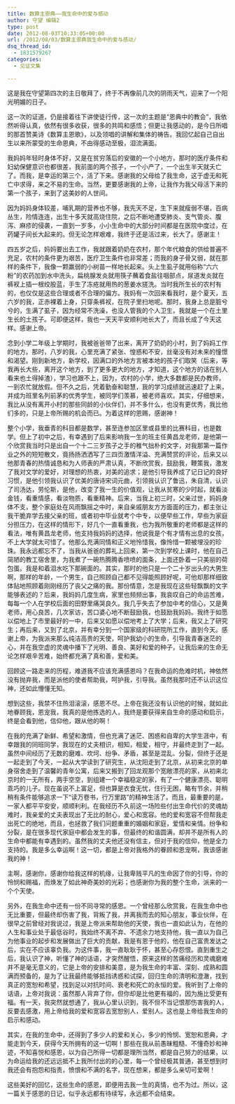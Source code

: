 ```yaml
---
title: 数算主恩典——我生命中的爱与感动
author: 守望 编辑2
type: post
date: 2012-08-03T10:33:05+00:00
url: /2012/08/03/数算主恩典我生命中的爱与感动/
dsq_thread_id:
  - 1831579267
categories:
  - 见证文集

---
```

这是我在守望第四次的主日敬拜了，终于不再像前几次的阴雨天气，迎来了一个阳光明媚的日子。
  
这一次的证道，仍是接着往下讲使徒行传，这一次的主题是“恩典中的教会”，我依然听得认真，依然有很多收获，很多的共鸣和感悟；但更让我感动的，是今日所唱的那首赞美诗《数算主恩歌》，以及领唱的讲解和集体的祷告。我回忆起自己自出生以来所蒙受的生命恩典，不由得感动至极，泪流满面。
  
我妈妈年轻时身体不好，又是在贫穷落后的安徽的一个小地方，那时的医疗条件和妇幼保健意识也都很差，我前面的两个孩子，一个小产了，一个出生半天就夭亡了。而我，是幸运的第三个，活了下来。感谢我的父母给了我生命，这于虚无和死亡中求得，来之不易的生命。当然，更要感谢我的上帝，让我作为我父母活下来的第一个孩子，来到了这美妙的人世间。
  
因为妈妈身体较差，哺乳期的营养也不够，我先天不足，生下来就瘦弱不堪，百病丛生，险情连连，出生十多天就高烧住院，之后不断地遭受肺炎、支气管炎、腹泻、麻疹的侵袭，一直到一岁多，小小生命中的大部分时间都是在医院中度过，在药罐子间长大起来的。但无论怎样艰难，我终于还是活过来，长大了。感谢主！
  
四五岁之后，妈妈要出去工作，我就跟着奶奶在农村，那个年代粮食的供给普遍不充足，农村的条件更为艰苦，医疗卫生条件也非常差；而我的身子骨又弱，就在那样的条件下，我像一颗羸弱的小树苗一样地长起来。头上生虱子就用俗称“六六粉”的农药加到水中洗头，扁桃腺发炎就用筷子蘸着食盐往咽部点，尿道发炎就在裤衩上插一根绞股蓝，手生了冻疮就用热的葱姜水搓洗。当时我所生长的农村有的，也仅仅是这些合理或者不合理的偏方。我妈有一次回来看我时，是个夏天，五六岁的我，正赤裸着上身，只穿条裤衩，在院子里扫地呢。那时，我身上总是脏兮兮的，生满了虱子，因为经常不洗澡，也没人管我的个人卫生，我就是一个在土里生长的土孩子。可即便这样，我也一天天平安顺利地长大了，而且长成了今天这样。感谢上帝。
  
念到小学二年级上学期时，我被爸爸带了出来，离开了奶奶的小村，到了妈妈工作的地方。那时，八岁的我，心里充满了紧张、惶惑和不安，丝毫没有对未来的憧憬和渴望。刚到新地方，新学校，因满口的外地方言被本地的孩子们取笑（后来，等我再长大些，离开这个地方，到了更多更大的地方，才知道，这个地方的话在别人看来也土得掉渣），学习也跟不上，因为，农村的小学，绝大多数都是民办教师，一到农忙就放假。但不久之后，凭着勤奋和聪慧，我的学习成绩就迅速赶了上来，并成为班里名列前茅的优秀学生，被同学们羡慕，被老师喜欢。其实，仔细想来，我比从没有离开小村的那些同龄的小伙伴们，并不多什么，也没有更优秀，我比他们多的，只是上帝所赐的机会而已。为着这样的恩赐，感谢神！
  
整个小学，我垂青的科目都是数学，甚至连参加区里或县里的比赛科目，也是数学。但上了初中之后，有幸遇到了后来影响我一生的班主任黄昌龙老师，是他第一个欣赏我当时只是出自一个十二三岁孩子之手的稚气拙朴的文字，对我那第一篇作业之外的短短散文，竟扬扬洒洒写了三四页激情洋溢、充满赞赏的评论，后来又以他那青春的热情诚恳和为人师表的严肃认真，不断欣赏我，鼓励我，鞭策我，激发了我对文学的爱好，对理想的热衷，对美的追求；是他引导我养成了记日记的良好习惯，是他引领我认识了优美的唐诗宋词元曲，引领我认识了鲁迅，朱自清，认识了司汤达，劳伦斯，是他，改变了我一生的价值观，让我从贫寒的少时起，就看淡金钱，看重情感，看淡物质，看重精神。后来，当我上初三时，父亲过世，妈妈身体不支，整个家庭处在风雨飘摇之中时，来自亲戚朋友方方面面的压力，都主张让我干脆弃学去接父亲的班，或者初中毕业就考个中专，以便早些工作，早些为家庭分担压力，在这样的情形下，好几个一直看重我，也为我所敬重的老师都是这样的看法，唯有黄昌龙老师，他支持我妈妈的选择，他说我是个有才情有出息的女孩，不上大学就太可惜了。他那么充满同情和正义地怜惜我，像怜惜一颗被埋没的珍珠。我永远都忘不了，当我从爸爸的葬礼上回来，第一次到学校上课时，他在自己简陋的教工宿舍里，为我煮了一碗热腾腾香喷喷的面条，上面还卧着一只美丽的荷包蛋。我是和着泪水吃下那碗面的。其实，那时的他只是一个二十岁出头的大男生啊，那样的年龄，一个男生，自己照顾自己都不见得能照顾好呢，可他却那样细致体贴地照顾着刚刚经历了丧父之痛的我。那份情意，怎是我现在这些轻飘飘的文字能够表述的？后来，我妈妈几度生病，家里也频频出事，我哀叹自己的命运苦难，每每一个人在学校后面的田野里痛哭良久。我几乎失去了参加中考的信心，又是黄老师，用心良苦，几次家访，苦口婆心地不断鼓励我，也鼓励我妈妈。我终于如愿以偿地上了市里最好的一中，后来又如愿以偿地考上了大学；后来，我又上了研究生；再后来，又到了北京，并有幸分到一个国家级的科研院所工作，直到今天。感谢上帝，为我派来那么纯洁高贵的天使，呵护我幼小的生命，引导我青春迷茫的心，并在我空虚的灵魂中播下了光明、善良、美好和爱的种子，让我后来的生命无论怎样艰辛苦难，始终都充满了真和善，爱和美。
  
回顾这一路走来的历程，难道我不应该充满感恩吗？在我命运的危难时机，神依然没有抛弃我，而是派他的使者帮助我，呵护我，引导我。虽然我那时还不认识这位神，还如此懵懂无知。
  
想到这些，我禁不住热泪滚滚，感恩不尽。上帝在我还没有认识他的时候，就如此地眷顾我，恩宠我，我真的是他拣选的人，我终是要获得来自生命的感动和启示，终是会看到他，信仰他，跟从他的啊！
  
在我的充满了新鲜、希望和激情，但也充满了迷茫、困惑和自卑的大学生涯中，有幸跟我的同班同学，我现在的丈夫相识，相知，相爱，相守，并最终走到了一起。虽然中间经历了无数的磨难、坎坷、纷争、矛盾，甚至是混乱、分裂，但终于还是一起走到了今天，一起从大学读到了研究生，从沈阳走到了北京，从初来北京的单身宿舍走到了温馨的青年公寓，后来又搬到了回龙观那个宽敞漂亮的家，从初来北京时的一无所有，两手空空，到组建一个幸福稳定的家，有了一个健康漂亮、聪明乖巧的儿子。现在虽说不上富足，但也算是衣食无忧，住行无困，略有节余，并稍稍有条件能够追求一下“读万卷书，行万里路”的精神生活了。而且，最重要的是，一家人都平平安安，顺顺利利。在我经历不久前这一场险些付出生命代价的灵魂劫难时，我亲爱的丈夫表现出了无比的耐心，爱心和宽容。他的爱和宽容不但帮我走出死亡的绝地，而且，也拯救了我们问题重重的婚姻和家庭，爱情和亲情。纷争和分裂，是在很多现代家庭中都会发生的事，但最终的和谐圆满，却并不是所有人的生命中都能有幸遇到的。虽然我的丈夫他还没有信主，但对于我的信仰，他是全力支持的。我是多么幸运啊！这一切，都是上帝对我格外的眷顾和恩宠啊，我该感谢我的神！
  
主啊，感谢你，感谢你给我这样的机缘，让我卑贱平凡的生命因了你的引导，你的怜悯和赐福，而焕发了如此神奇美妙的光彩；也感谢你为我的整个生命，派来的一个个天使。
  
另外，在我生命中还有一份不同寻常的感恩。一个曾经那么欣赏我，在我生命中也无比重要，但最终却伤害了我，背叛了我，并离我而去的知心朋友，事业伙伴，在很早之前曾经对我说过，我是上帝派来帮助他的天使，我也一直如此认为，在他的人生和事业处于最低谷时，我始终不离不弃、不遗余力地支持他，我一直以为自己为他事业的起步和发展做出了巨大的贡献，我是有恩于他的，他在自己富贵发达之后，实在不应该辜负我。为这件事，我一直耿耿于怀，甚至心存怨恨。直到重生之后，我认识了神，听懂了神的话语，才突然醒悟，原来这样的苦痛经历和灵魂磨难并不是毫无意义的，它是上帝的安排和美意，是为我生命的丰富、深刻、成熟和圆满而预备的，是为了让我最终能够抵挡诱惑和试探，回归生命的清明和澄澈，找到真正的宽恕和希望，找到足以对抗时间、衰老和死亡的永恒的爱。我听到了上帝的话语，上帝对我说：虽然那人背弃了你，但你却是比他更有福的，因为施比受更有福。有一天，我突然就想通了，我从心里认识到，我不但不当记恨那伤害我的人，反要去感激，用上帝给我的爱和宽容去宽恕别人，爱别人。这也是上帝给我生命的启示和感动。
  
其实，在我的生命中，还得到了多少人的爱和关心，多少的怜悯、宽恕和恩典，才能走到今天，获得今天所拥有的这一切啊！那些在我从前愚昧粗糙、不懂奇妙和神迹，不知喜悦和感恩，以为自己所得一切都是理所当然，都是自己努力的结果，以为命运给我的还远远抵不上我所付出的的心里，每一个曾经极其普通，甚至想到时我还会有抱怨和指责，愤恨和不满的名字，现在想来，都是多么亲切可爱啊！
  
这些美好的回忆，这些生命的感恩，即便用去我一生的真情，也不为过。所以，这一篇关于感恩的日记，似乎永远都有待续写，永远都不会结束。